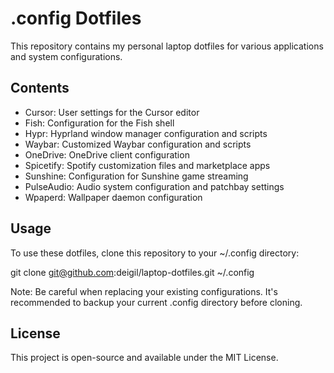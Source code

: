 # .config Dotfiles

This repository contains my personal laptop dotfiles for various applications and system configurations.

## Contents

- Cursor: User settings for the Cursor editor
- Fish: Configuration for the Fish shell
- Hypr: Hyprland window manager configuration and scripts
- Waybar: Customized Waybar configuration and scripts
- OneDrive: OneDrive client configuration
- Spicetify: Spotify customization files and marketplace apps
- Sunshine: Configuration for Sunshine game streaming
- PulseAudio: Audio system configuration and patchbay settings
- Wpaperd: Wallpaper daemon configuration

## Usage

To use these dotfiles, clone this repository to your ~/.config directory:

git clone git@github.com:deigil/laptop-dotfiles.git ~/.config

Note: Be careful when replacing your existing configurations. It's recommended to backup your current .config directory before cloning.

## License

This project is open-source and available under the MIT License.
